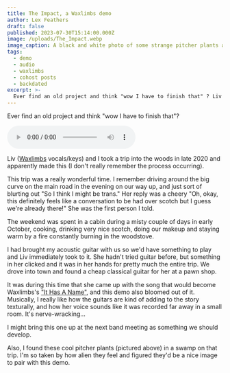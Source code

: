 ```yaml
---
title: The Impact, a Waxlimbs demo
author: Lex Feathers
draft: false
published: 2023-07-30T15:14:00.000Z
image: /uploads/The_Impact.webp
image_caption: A black and white photo of some strange pitcher plants among dry leaves and moss
tags:
  - demo
  - audio
  - waxlimbs
  - cohost posts
  - backdated
excerpt: >-
  Ever find an old project and think "wow I have to finish that" ? Liv (Waxlimbs vocals/keys) and I took a trip into the woods in late 2020 and apparently made this.
---
```


Ever find an old project and think "wow I have to finish that"?

<audio controls src="/uploads/the_impact_demo_v1.mp3"></audio>

Liv ([Waxlimbs](https://waxlimbs.com) vocals/keys) and I took a trip into the woods in late 2020 and apparently made this (I don't really remember the process occurring). 

This trip was a really wonderful time. I remember driving around the big curve on the main road in the evening on our way up, and just sort of blurting out "So I think I might be trans." 
Her reply was a cheery "Oh, okay, this definitely feels like a conversation to be had over scotch but I guess we're already there!" She was the first person I told.

The weekend was spent in a cabin during a misty couple of days in early October, cooking, drinking very nice scotch, doing our makeup and staying warm by a fire constantly burning in the woodstove. 

I had brought my acoustic guitar with us so we'd have something to play and Liv immediately took to it. She hadn't tried guitar before, but something in her clicked and it was in her hands for pretty much the entire trip. We drove into town and found a cheap classical guitar for her at a pawn shop.

It was during this time that she came up with the song that would become Waxlimbs's ["It Has A Name"](https://waxlimbs.bandcamp.com/track/it-has-a-name), and this demo also bloomed out of it.
Musically, I really like how the guitars are kind of adding to the story texturally, and how her voice sounds like it was recorded far away in a small room. It's nerve-wracking...

I might bring this one up at the next band meeting as something we should develop.

Also, I found these cool pitcher plants (pictured above) in a swamp on that trip. I'm so taken by how alien they feel and figured they'd be a nice image to pair with this demo.